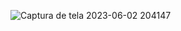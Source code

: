 ![Captura de tela 2023-06-02 204147](https://github.com/LeoTulini/laboratorio-mcsinos/assets/107507534/fc29038a-1069-4883-aaae-d47876e823f4)
